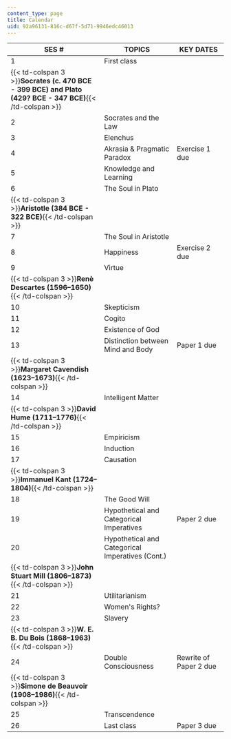 ```yaml
---
content_type: page
title: Calendar
uid: 92a96131-816c-d67f-5d71-9946edc46013
---
```


| SES # | TOPICS | KEY DATES |
| --- | --- | --- |
| 1 | First class | &nbsp; |
| {{< td-colspan 3 >}}**Socrates (c. 470 BCE - 399 BCE) and Plato (429? BCE - 347 BCE)**{{< /td-colspan >}} |||
| 2 | Socrates and the Law | &nbsp; |
| 3 | Elenchus | &nbsp; |
| 4 | Akrasia & Pragmatic Paradox | Exercise 1 due |
| 5 | Knowledge and Learning | &nbsp; |
| 6 | The Soul in Plato | &nbsp; |
| {{< td-colspan 3 >}}**Aristotle (384 BCE - 322 BCE)**{{< /td-colspan >}} |||
| 7 | The Soul in Aristotle | &nbsp; |
| 8 | Happiness | Exercise 2 due |
| 9 | Virtue | &nbsp; |
| {{< td-colspan 3 >}}**Renè Descartes (1596–1650)**{{< /td-colspan >}} |||
| 10 | Skepticism | &nbsp; |
| 11 | Cogito | &nbsp; |
| 12 | Existence of God | &nbsp; |
| 13 | Distinction between Mind and Body | Paper 1 due |
| {{< td-colspan 3 >}}**Margaret Cavendish (1623–1673)**{{< /td-colspan >}} |||
| 14 | Intelligent Matter | &nbsp; |
| {{< td-colspan 3 >}}**David Hume (1711–1776)**{{< /td-colspan >}} |||
| 15 | Empiricism | &nbsp; |
| 16 | Induction | &nbsp; |
| 17 | Causation | &nbsp; |
| {{< td-colspan 3 >}}**Immanuel Kant (1724–1804)**{{< /td-colspan >}} |||
| 18 | The Good Will | &nbsp; |
| 19 | Hypothetical and Categorical Imperatives | Paper 2 due |
| 20 | Hypothetical and Categorical Imperatives (Cont.) | &nbsp; |
| {{< td-colspan 3 >}}**John Stuart Mill (1806–1873)**{{< /td-colspan >}} |||
| 21 | Utilitarianism | &nbsp; |
| 22 | Women's Rights? | &nbsp; |
| 23 | Slavery | &nbsp; |
| {{< td-colspan 3 >}}**W. E. B. Du Bois (1868–1963)**{{< /td-colspan >}} |||
| 24 | Double Consciousness | Rewrite of Paper 2 due |
| {{< td-colspan 3 >}}**Simone de Beauvoir (1908–1986)**{{< /td-colspan >}} |||
| 25 | Transcendence | &nbsp; |
| 26 | Last class | Paper 3 due